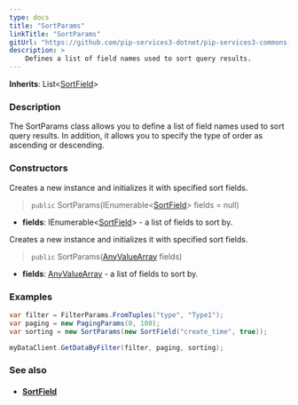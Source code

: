 ```yaml
---
type: docs
title: "SortParams"
linkTitle: "SortParams"
gitUrl: "https://github.com/pip-services3-dotnet/pip-services3-commons-dotnet"
description: > 
    Defines a list of field names used to sort query results.
---
```


**Inherits**: List\<[SortField](../sort_field)\>

### Description

The SortParams class allows you to define a list of field names used to sort query results. In addition, it allows you to specify the type of order as ascending or descending.

### Constructors
Creates a new instance and initializes it with specified sort fields.

> `public` SortParams(IEnumerable<[SortField](../sort_field)> fields = null)

- **fields**: IEnumerable<[SortField](../sort_field)> - a list of fields to sort by.

Creates a new instance and initializes it with specified sort fields.

> `public` SortParams([AnyValueArray](../any_value_array) fields)

- **fields**: [AnyValueArray](../any_value_array) - a list of fields to sort by.


### Examples
```cs
var filter = FilterParams.FromTuples("type", "Type1");
var paging = new PagingParams(0, 100);
var sorting = new SortParams(new SortField("create_time", true));

myDataClient.GetDataByFilter(filter, paging, sorting);

```

### See also
- #### [SortField](../sort_field)

